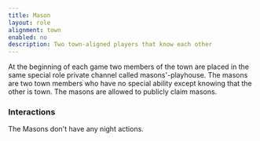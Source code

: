 ```yaml
---
title: Mason
layout: role         
alignment: town
enabled: no
description: Two town-aligned players that know each other
---
```


At the beginning of each game two members of the town are placed in the same special role private channel called masons'-playhouse. The masons are two town members who have no special ability except knowing that the other is town. The masons are allowed to publicly claim masons.

### Interactions
The Masons don't have any night actions.
